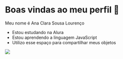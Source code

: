 # Boas vindas ao meu perfil 🐝

Meu nome é Ana Clara Sousa Lourenço

- Estou estudando na Alura
- Estou aprendendo a linguagem JavaScript
- Utilizo esse espaço para compartilhar meus objetos

![](https://tenor.com/pt-BR/view/sombar-palmeiras-corinthians-s%C3%A3o-paulo-santos-futebol-brasileiro-gif-3434220852104780743)
